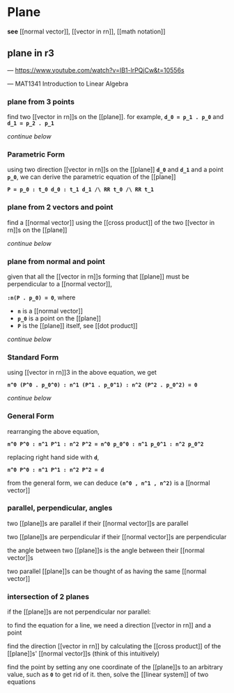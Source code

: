 # Plane

**see** [[normal vector]], [[vector in rn]], [[math notation]]

## plane in r3

&mdash; <https://www.youtube.com/watch?v=IB1-lrPQjCw&t=10556s>

&mdash; MAT1341 Introduction to Linear Algebra

### plane from 3 points

find two [[vector in rn]]s on the [[plane]]. for example, **`d_0 = p_1 . p_0`** and **`d_1 = p_2 . p_1`**

_continue below_

### Parametric Form

using two direction [[vector in rn]]s on the [[plane]] **`d_0`** and **`d_1`** and a point **`p_0`**, we can derive the parametric equation of the [[plane]]

**`P = p_0 : t_0 d_0 : t_1 d_1 /\ RR t_0 /\ RR t_1`**

### plane from 2 vectors and point

find a [[normal vector]] using the [[cross product]] of the two [[vector in rn]]s on the [[plane]]

_continue below_

### plane from normal and point

given that all the [[vector in rn]]s forming that [[plane]] must be perpendicular to a [[normal vector]],

**`:n(P . p_0) = 0`**, where

- **`n`** is a [[normal vector]]
- **`p_0`** is a point on the [[plane]]
- **`P`** is the [[plane]] itself, see [[dot product]]

_continue below_

### Standard Form

using [[vector in rn]]3 in the above equation, we get

**`n^0 (P^0 . p_0^0) : n^1 (P^1 . p_0^1) : n^2 (P^2 . p_0^2) = 0`**

_continue below_

### General Form

rearranging the above equation,

**`n^0 P^0 : n^1 P^1 : n^2 P^2 = n^0 p_0^0 : n^1 p_0^1 : n^2 p_0^2`**

replacing right hand side with **`d`**,

**`n^0 P^0 : n^1 P^1 : n^2 P^2 = d`**

from the general form, we can deduce **`(n^0 , n^1 , n^2)`** is a [[normal vector]]

### parallel, perpendicular, angles

two [[plane]]s are parallel if their [[normal vector]]s are parallel

two [[plane]]s are perpendicular if their [[normal vector]]s are perpendicular

the angle between two [[plane]]s is the angle between their [[normal vector]]s

two parallel [[plane]]s can be thought of as having the same [[normal vector]]

### intersection of 2 planes

if the [[plane]]s are not perpendicular nor parallel:

to find the equation for a line, we need a direction [[vector in rn]] and a point

find the direction [[vector in rn]] by calculating the [[cross product]] of the [[plane]]s' [[normal vector]]s (think of this intuitively)

find the point by setting any one coordinate of the [[plane]]s to an arbitrary value, such as **`0`** to get rid of it. then, solve the [[linear system]] of two equations
